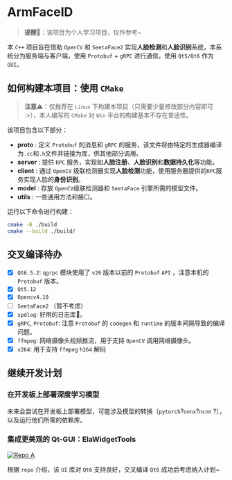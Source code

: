 # ArmFaceID

> **提醒**🍏：该项目为个人学习项目，仅作参考~

本 `C++` 项目旨在借助 `OpenCV` 和 `SeetaFace2` 实现**人脸检测**和**人脸识别**系统，本系统分为服务端与客户端，使用 `Protobuf` + `gRPC` 进行通信，使用 `Qt5/Qt6` 作为 `GUI`。

## 如何构建本项目：使用 `CMake`

> **注意**⚠️：仅推荐在 `Linux` 下构建本项目（只需要少量修改部分内容即可 :>），本人编写的 `CMake` 对 `Win` 平台的构建基本不存在普适性。

该项目包含以下部分：

- **proto** : 定义 `Protobuf` 的消息和 `gRPC` 的服务，该文件将由特定的生成器编译为`.cc`和`.h`文件并链接为库，供其他部分调用。
- **server** : 提供 `RPC` 服务，实现如**人脸注册**、**人脸识别**和**数据持久化**等功能。
- **client** : 通过 `OpenCV` 级联检测器实现**人脸检测**功能，使用服务器提供的`RPC`服务实现人脸的**身份识别**。
- **model** : 存放 `OpenCV`级联检测器和 `SeetaFace` 引擎所需的模型文件。
- **utils** : 一些通用方法和接口。

运行以下命令进行构建：

```bash
cmake -B ./build
cmake --build ./build/
```

## 交叉编译待办

- [x] `Qt6.5.2`: `qgrpc` 模块使用了 `v26` 版本以前的 `Protobuf` `API` ，注意本机的 `Protobuf` 版本。
- [x] `Qt5.12`
- [x] `Opencv4.10`
- [ ] `SeetaFace2` （暂不考虑）
- [x] `spdlog`: 好用的日志库🍎。
- [x] `gRPC`, `Protobuf`: 注意 `Protobuf` 的 `codegen` 和 `runtime` 的版本间隔导致的编译问题。
- [x] `ffmpeg`: 网络摄像头视频推流，用于支持 `OpenCV` 调用网络摄像头。
- [x] `x264`: 用于支持 `ffmpeg` `h264` 解码

## 继续开发计划

### 在开发板上部署深度学习模型

未来会尝试在开发板上部署模型，可能涉及模型的转换（`pytorch`?`onnx`?`ncnn` ?），以及运行他们所需的依赖库。

### 集成更美观的 Qt-GUI：ElaWidgetTools

<a href="https://github.com/Liniyous/ElaWidgetTools?tab=readme-ov-file">
  <img src="https://github-readme-stats.vercel.app/api/pin/?username=Liniyous&repo=ElaWidgetTools&theme=default" alt="Repo A" />
</a>

根据 `repo` 介绍，该 `UI` 库对 `Qt6` 支持良好，交叉编译 `Qt6` 成功后考虑纳入计划~
